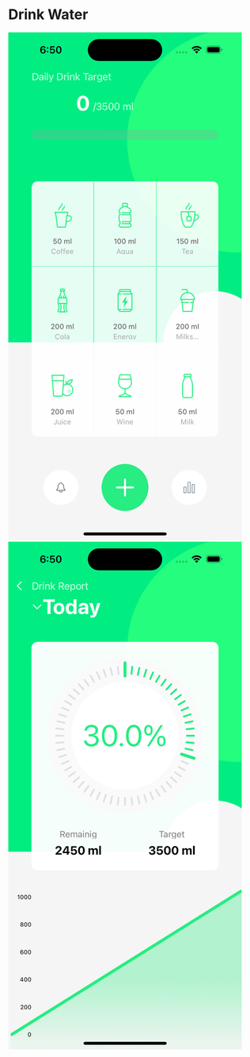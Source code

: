 # Drink Water

![Главный экран](https://github.com/alreviakin/Drink-Water/blob/main/images/main.png)
![Экран статистики](https://github.com/alreviakin/Drink-Water/blob/main/images/Stats.png)


